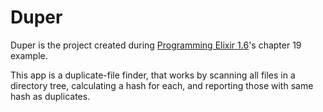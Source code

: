 # Duper

Duper is the project created during [Programming Elixir 1.6][1]'s chapter 19
example.

This app is a duplicate-file finder, that works by scanning all files in a
directory tree, calculating a hash for each, and reporting those with same hash
as duplicates.

[1]: https://pragprog.com/titles/elixir16/programming-elixir-1-6

